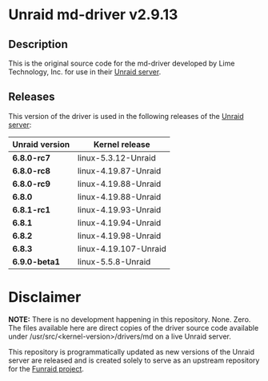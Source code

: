 # Unraid md-driver v2.9.13

## Description
This is the original source code for the md-driver developed by Lime Technology, Inc. for use in their [Unraid server](http://unraid.net). 

## Releases
This version of the driver is used in the following releases of the [Unraid server](http://unraid.net):

|Unraid version|Kernel release|
|-|-|
| **6.8.0-rc7** | linux-5.3.12-Unraid |
| **6.8.0-rc8** | linux-4.19.87-Unraid |
| **6.8.0-rc9** | linux-4.19.88-Unraid |
| **6.8.0** | linux-4.19.88-Unraid |
| **6.8.1-rc1** | linux-4.19.93-Unraid |
| **6.8.1** | linux-4.19.94-Unraid |
| **6.8.2** | linux-4.19.98-Unraid |
| **6.8.3** | linux-4.19.107-Unraid |
| **6.9.0-beta1** | linux-5.5.8-Unraid |


# Disclaimer
**NOTE:** There is no development happening in this repository. None. Zero. The files available here are direct copies of the driver source code available under /usr/src/\<kernel-version\>/drivers/md on a live Unraid server.

This repository is programmatically updated as new versions of the Unraid server are released and is created solely to serve as an upstream repository for the [Funraid project](https://github.com/Funraid).

